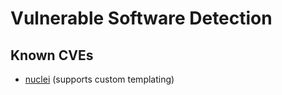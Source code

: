 # Vulnerable Software Detection

## Known CVEs
- [nuclei](https://github.com/projectdiscovery/nuclei) (supports custom templating)